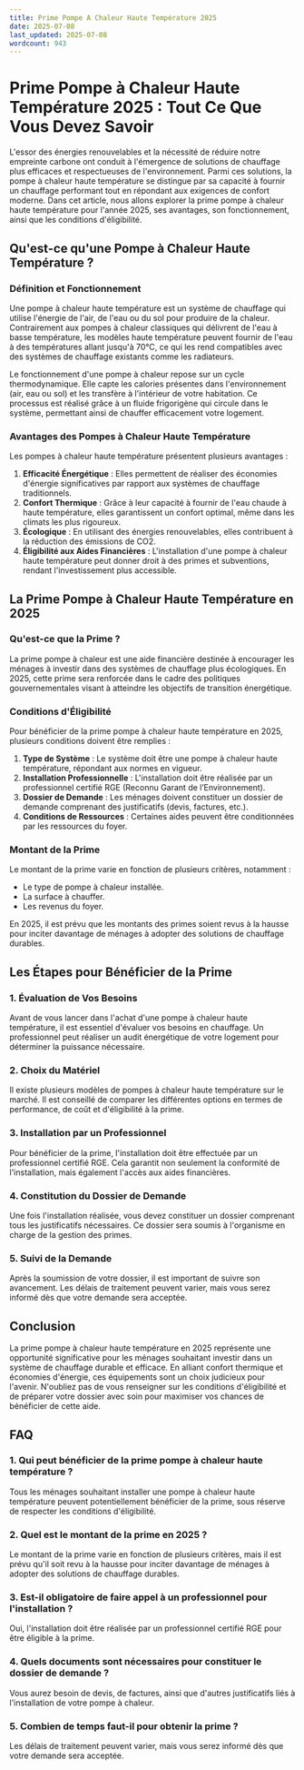 ```yaml
---
title: Prime Pompe A Chaleur Haute Température 2025
date: 2025-07-08
last_updated: 2025-07-08
wordcount: 943
---
```


# Prime Pompe à Chaleur Haute Température 2025 : Tout Ce Que Vous Devez Savoir

L'essor des énergies renouvelables et la nécessité de réduire notre empreinte carbone ont conduit à l'émergence de solutions de chauffage plus efficaces et respectueuses de l'environnement. Parmi ces solutions, la pompe à chaleur haute température se distingue par sa capacité à fournir un chauffage performant tout en répondant aux exigences de confort moderne. Dans cet article, nous allons explorer la prime pompe à chaleur haute température pour l'année 2025, ses avantages, son fonctionnement, ainsi que les conditions d'éligibilité.

## Qu'est-ce qu'une Pompe à Chaleur Haute Température ?

### Définition et Fonctionnement

Une pompe à chaleur haute température est un système de chauffage qui utilise l'énergie de l'air, de l'eau ou du sol pour produire de la chaleur. Contrairement aux pompes à chaleur classiques qui délivrent de l'eau à basse température, les modèles haute température peuvent fournir de l'eau à des températures allant jusqu'à 70°C, ce qui les rend compatibles avec des systèmes de chauffage existants comme les radiateurs.

Le fonctionnement d'une pompe à chaleur repose sur un cycle thermodynamique. Elle capte les calories présentes dans l'environnement (air, eau ou sol) et les transfère à l'intérieur de votre habitation. Ce processus est réalisé grâce à un fluide frigorigène qui circule dans le système, permettant ainsi de chauffer efficacement votre logement.

### Avantages des Pompes à Chaleur Haute Température

Les pompes à chaleur haute température présentent plusieurs avantages :

1. **Efficacité Énergétique** : Elles permettent de réaliser des économies d'énergie significatives par rapport aux systèmes de chauffage traditionnels.
2. **Confort Thermique** : Grâce à leur capacité à fournir de l'eau chaude à haute température, elles garantissent un confort optimal, même dans les climats les plus rigoureux.
3. **Écologique** : En utilisant des énergies renouvelables, elles contribuent à la réduction des émissions de CO2.
4. **Éligibilité aux Aides Financières** : L'installation d'une pompe à chaleur haute température peut donner droit à des primes et subventions, rendant l'investissement plus accessible.

## La Prime Pompe à Chaleur Haute Température en 2025

### Qu'est-ce que la Prime ?

La prime pompe à chaleur est une aide financière destinée à encourager les ménages à investir dans des systèmes de chauffage plus écologiques. En 2025, cette prime sera renforcée dans le cadre des politiques gouvernementales visant à atteindre les objectifs de transition énergétique.

### Conditions d'Éligibilité

Pour bénéficier de la prime pompe à chaleur haute température en 2025, plusieurs conditions doivent être remplies :

1. **Type de Système** : Le système doit être une pompe à chaleur haute température, répondant aux normes en vigueur.
2. **Installation Professionnelle** : L'installation doit être réalisée par un professionnel certifié RGE (Reconnu Garant de l’Environnement).
3. **Dossier de Demande** : Les ménages doivent constituer un dossier de demande comprenant des justificatifs (devis, factures, etc.).
4. **Conditions de Ressources** : Certaines aides peuvent être conditionnées par les ressources du foyer.

### Montant de la Prime

Le montant de la prime varie en fonction de plusieurs critères, notamment :

- Le type de pompe à chaleur installée.
- La surface à chauffer.
- Les revenus du foyer.

En 2025, il est prévu que les montants des primes soient revus à la hausse pour inciter davantage de ménages à adopter des solutions de chauffage durables.

## Les Étapes pour Bénéficier de la Prime

### 1. Évaluation de Vos Besoins

Avant de vous lancer dans l'achat d'une pompe à chaleur haute température, il est essentiel d'évaluer vos besoins en chauffage. Un professionnel peut réaliser un audit énergétique de votre logement pour déterminer la puissance nécessaire.

### 2. Choix du Matériel

Il existe plusieurs modèles de pompes à chaleur haute température sur le marché. Il est conseillé de comparer les différentes options en termes de performance, de coût et d'éligibilité à la prime.

### 3. Installation par un Professionnel

Pour bénéficier de la prime, l'installation doit être effectuée par un professionnel certifié RGE. Cela garantit non seulement la conformité de l'installation, mais également l'accès aux aides financières.

### 4. Constitution du Dossier de Demande

Une fois l'installation réalisée, vous devez constituer un dossier comprenant tous les justificatifs nécessaires. Ce dossier sera soumis à l'organisme en charge de la gestion des primes.

### 5. Suivi de la Demande

Après la soumission de votre dossier, il est important de suivre son avancement. Les délais de traitement peuvent varier, mais vous serez informé dès que votre demande sera acceptée.

## Conclusion

La prime pompe à chaleur haute température en 2025 représente une opportunité significative pour les ménages souhaitant investir dans un système de chauffage durable et efficace. En alliant confort thermique et économies d'énergie, ces équipements sont un choix judicieux pour l'avenir. N'oubliez pas de vous renseigner sur les conditions d'éligibilité et de préparer votre dossier avec soin pour maximiser vos chances de bénéficier de cette aide.

## FAQ

### 1. Qui peut bénéficier de la prime pompe à chaleur haute température ?

Tous les ménages souhaitant installer une pompe à chaleur haute température peuvent potentiellement bénéficier de la prime, sous réserve de respecter les conditions d'éligibilité.

### 2. Quel est le montant de la prime en 2025 ?

Le montant de la prime varie en fonction de plusieurs critères, mais il est prévu qu'il soit revu à la hausse pour inciter davantage de ménages à adopter des solutions de chauffage durables.

### 3. Est-il obligatoire de faire appel à un professionnel pour l'installation ?

Oui, l'installation doit être réalisée par un professionnel certifié RGE pour être éligible à la prime.

### 4. Quels documents sont nécessaires pour constituer le dossier de demande ?

Vous aurez besoin de devis, de factures, ainsi que d'autres justificatifs liés à l'installation de votre pompe à chaleur.

### 5. Combien de temps faut-il pour obtenir la prime ?

Les délais de traitement peuvent varier, mais vous serez informé dès que votre demande sera acceptée.